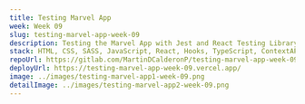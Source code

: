 ```yaml
---
title: Testing Marvel App
week: Week 09
slug: testing-marvel-app-week-09
description: Testing the Marvel App with Jest and React Testing Library. I decided to use Jest and React Testing Library because it is a good practice to use it and it is a good practice to test the components of the application. It was my first time using Jest and React Testing Library and I think that I well understand how to use it.
stack: HTML, CSS, SASS, JavaScript, React, Hooks, TypeScript, ContextAPI, Jest
repoUrl: https://gitlab.com/MartinDCalderonP/testing-marvel-app-week-09
deployUrl: https://testing-marvel-app-week-09.vercel.app/
image: ../images/testing-marvel-app1-week-09.png
detailImage: ../images/testing-marvel-app2-week-09.png
---
```

